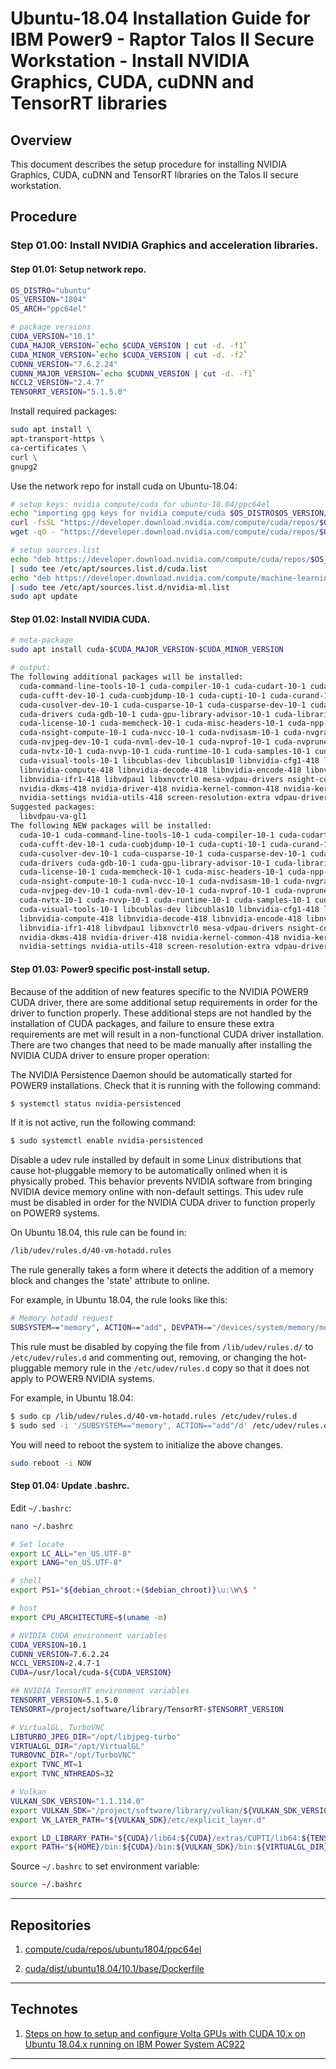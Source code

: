 # Ubuntu-18.04 Installation Guide for IBM Power9 - Raptor Talos II Secure Workstation - Install NVIDIA Graphics, CUDA, cuDNN and TensorRT libraries

## Overview

This document describes the setup procedure for installing NVIDIA Graphics, CUDA, cuDNN and TensorRT libraries on the Talos II secure workstation.

## Procedure

### Step 01.00: Install NVIDIA Graphics and acceleration libraries.

#### Step 01.01: Setup network repo.

```bash
OS_DISTRO="ubuntu"
OS_VERSION="1804"
OS_ARCH="ppc64el"

# package versions
CUDA_VERSION="10.1"
CUDA_MAJOR_VERSION=`echo $CUDA_VERSION | cut -d. -f1`
CUDA_MINOR_VERSION=`echo $CUDA_VERSION | cut -d. -f2`
CUDNN_VERSION="7.6.2.24"
CUDNN_MAJOR_VERSION=`echo $CUDNN_VERSION | cut -d. -f1`
NCCL2_VERSION="2.4.7"
TENSORRT_VERSION="5.1.5.0"
```

Install required packages:
```bash
sudo apt install \
apt-transport-https \
ca-certificates \
curl \
gnupg2
```

Use the network repo for install cuda on Ubuntu-18.04:
```bash
# setup keys: nvidia compute/cuda for ubuntu-18.04/ppc64el
echo "importing gpg keys for nvidia compute/cuda $OS_DISTRO$OS_VERSION/$OS_ARCH apt repository"
curl -fsSL "https://developer.download.nvidia.com/compute/cuda/repos/$OS_DISTRO$OS_VERSION/$OS_ARCH/7fa2af80.pub" | sudo apt-key add -
wget -qO - "https://developer.download.nvidia.com/compute/cuda/repos/$OS_DISTRO$OS_VERSION/$OS_ARCH/7fa2af80.pub" | sudo apt-key add -

# setup sources.list
echo "deb https://developer.download.nvidia.com/compute/cuda/repos/$OS_DISTRO$OS_VERSION/$OS_ARCH /" \
| sudo tee /etc/apt/sources.list.d/cuda.list
echo "deb https://developer.download.nvidia.com/compute/machine-learning/repos/$OS_DISTRO$OS_VERSION/$OS_ARCH /" \
| sudo tee /etc/apt/sources.list.d/nvidia-ml.list
sudo apt update
```

#### Step 01.02: Install NVIDIA CUDA.

```bash
# meta-package
sudo apt install cuda-$CUDA_MAJOR_VERSION-$CUDA_MINOR_VERSION

# output:
The following additional packages will be installed:
  cuda-command-line-tools-10-1 cuda-compiler-10-1 cuda-cudart-10-1 cuda-cudart-dev-10-1 cuda-cufft-10-1
  cuda-cufft-dev-10-1 cuda-cuobjdump-10-1 cuda-cupti-10-1 cuda-curand-10-1 cuda-curand-dev-10-1 cuda-cusolver-10-1
  cuda-cusolver-dev-10-1 cuda-cusparse-10-1 cuda-cusparse-dev-10-1 cuda-documentation-10-1 cuda-driver-dev-10-1
  cuda-drivers cuda-gdb-10-1 cuda-gpu-library-advisor-10-1 cuda-libraries-10-1 cuda-libraries-dev-10-1
  cuda-license-10-1 cuda-memcheck-10-1 cuda-misc-headers-10-1 cuda-npp-10-1 cuda-npp-dev-10-1 cuda-nsight-10-1
  cuda-nsight-compute-10-1 cuda-nvcc-10-1 cuda-nvdisasm-10-1 cuda-nvgraph-10-1 cuda-nvgraph-dev-10-1 cuda-nvjpeg-10-1
  cuda-nvjpeg-dev-10-1 cuda-nvml-dev-10-1 cuda-nvprof-10-1 cuda-nvprune-10-1 cuda-nvrtc-10-1 cuda-nvrtc-dev-10-1
  cuda-nvtx-10-1 cuda-nvvp-10-1 cuda-runtime-10-1 cuda-samples-10-1 cuda-toolkit-10-1 cuda-tools-10-1
  cuda-visual-tools-10-1 libcublas-dev libcublas10 libnvidia-cfg1-418 libnvidia-common-418 libnvidia-common-430
  libnvidia-compute-418 libnvidia-decode-418 libnvidia-encode-418 libnvidia-fbc1-418 libnvidia-gl-418
  libnvidia-ifr1-418 libvdpau1 libxnvctrl0 mesa-vdpau-drivers nsight-compute-2019.4.0 nvidia-compute-utils-418
  nvidia-dkms-418 nvidia-driver-418 nvidia-kernel-common-418 nvidia-kernel-source-418 nvidia-modprobe nvidia-prime
  nvidia-settings nvidia-utils-418 screen-resolution-extra vdpau-driver-all xserver-xorg-video-nvidia-418
Suggested packages:
  libvdpau-va-gl1
The following NEW packages will be installed:
  cuda-10-1 cuda-command-line-tools-10-1 cuda-compiler-10-1 cuda-cudart-10-1 cuda-cudart-dev-10-1 cuda-cufft-10-1
  cuda-cufft-dev-10-1 cuda-cuobjdump-10-1 cuda-cupti-10-1 cuda-curand-10-1 cuda-curand-dev-10-1 cuda-cusolver-10-1
  cuda-cusolver-dev-10-1 cuda-cusparse-10-1 cuda-cusparse-dev-10-1 cuda-documentation-10-1 cuda-driver-dev-10-1
  cuda-drivers cuda-gdb-10-1 cuda-gpu-library-advisor-10-1 cuda-libraries-10-1 cuda-libraries-dev-10-1
  cuda-license-10-1 cuda-memcheck-10-1 cuda-misc-headers-10-1 cuda-npp-10-1 cuda-npp-dev-10-1 cuda-nsight-10-1
  cuda-nsight-compute-10-1 cuda-nvcc-10-1 cuda-nvdisasm-10-1 cuda-nvgraph-10-1 cuda-nvgraph-dev-10-1 cuda-nvjpeg-10-1
  cuda-nvjpeg-dev-10-1 cuda-nvml-dev-10-1 cuda-nvprof-10-1 cuda-nvprune-10-1 cuda-nvrtc-10-1 cuda-nvrtc-dev-10-1
  cuda-nvtx-10-1 cuda-nvvp-10-1 cuda-runtime-10-1 cuda-samples-10-1 cuda-toolkit-10-1 cuda-tools-10-1
  cuda-visual-tools-10-1 libcublas-dev libcublas10 libnvidia-cfg1-418 libnvidia-common-418 libnvidia-common-430
  libnvidia-compute-418 libnvidia-decode-418 libnvidia-encode-418 libnvidia-fbc1-418 libnvidia-gl-418
  libnvidia-ifr1-418 libvdpau1 libxnvctrl0 mesa-vdpau-drivers nsight-compute-2019.4.0 nvidia-compute-utils-418
  nvidia-dkms-418 nvidia-driver-418 nvidia-kernel-common-418 nvidia-kernel-source-418 nvidia-modprobe nvidia-prime
  nvidia-settings nvidia-utils-418 screen-resolution-extra vdpau-driver-all xserver-xorg-video-nvidia-418
```

#### Step 01.03: Power9 specific post-install setup.

Because of the addition of new features specific to the NVIDIA POWER9 CUDA driver, there are some additional setup requirements in order for the driver to function properly. These additional steps are not handled by the installation of CUDA packages, and failure to ensure these extra requirements are met will result in a non-functional CUDA driver installation.
There are two changes that need to be made manually after installing the NVIDIA CUDA driver to ensure proper operation:

The NVIDIA Persistence Daemon should be automatically started for POWER9 installations. Check that it is running with the following command:
```bash
$ systemctl status nvidia-persistenced
```

If it is not active, run the following command:
```bash
$ sudo systemctl enable nvidia-persistenced
```

Disable a udev rule installed by default in some Linux distributions that cause hot-pluggable memory to be automatically onlined when it is physically probed. This behavior prevents NVIDIA software from bringing NVIDIA device memory online with non-default settings. This udev rule must be disabled in order for the NVIDIA CUDA driver to function properly on POWER9 systems.

On Ubuntu 18.04, this rule can be found in:
```bash
/lib/udev/rules.d/40-vm-hotadd.rules
```
The rule generally takes a form where it detects the addition of a memory block and changes the 'state' attribute to online.

For example, in Ubuntu 18.04, the rule looks like this:
```bash
# Memory hotadd request
SUBSYSTEM=="memory", ACTION=="add", DEVPATH=="/devices/system/memory/memory[0-9]*", TEST=="state", ATTR{state}="online"
```

This rule must be disabled by copying the file from `/lib/udev/rules.d/` to `/etc/udev/rules.d` and commenting out, removing, or changing the hot-pluggable memory rule in the `/etc/udev/rules.d` copy so that it does not apply to POWER9 NVIDIA systems.

For example, in Ubuntu 18.04:
```bash
$ sudo cp /lib/udev/rules.d/40-vm-hotadd.rules /etc/udev/rules.d
$ sudo sed -i '/SUBSYSTEM=="memory", ACTION=="add"/d' /etc/udev/rules.d/40-vm-hotadd.rules
```


You will need to reboot the system to initialize the above changes.
```bash
sudo reboot -i NOW
```

#### Step 01.04: Update .bashrc.

Edit `~/.bashrc`:
```bash
nano ~/.bashrc
```

```bash
# Set locate
export LC_ALL="en_US.UTF-8"
export LANG="en_US.UTF-8"

# shell
export PS1="${debian_chroot:+($debian_chroot)}\u:\W\$ "

# host
export CPU_ARCHITECTURE=$(uname -m)

# NVIDIA CUDA environment variables
CUDA_VERSION=10.1
CUDNN_VERSION=7.6.2.24
NCCL_VERSION=2.4.7-1
CUDA=/usr/local/cuda-${CUDA_VERSION}

## NVIDIA TensorRT environment variables
TENSORRT_VERSION=5.1.5.0
TENSORRT=/project/software/library/TensorRT-$TENSORRT_VERSION

# VirtualGL, TurboVNC
LIBTURBO_JPEG_DIR="/opt/libjpeg-turbo"
VIRTUALGL_DIR="/opt/VirtualGL"
TURBOVNC_DIR="/opt/TurboVNC"
export TVNC_MT=1
export TVNC_NTHREADS=32

# Vulkan
VULKAN_SDK_VERSION="1.1.114.0"
export VULKAN_SDK="/project/software/library/vulkan/${VULKAN_SDK_VERSION}/$CPU_ARCHITECTURE"
export VK_LAYER_PATH="${VULKAN_SDK}/etc/explicit_layer.d"

export LD_LIBRARY_PATH="${CUDA}/lib64:${CUDA}/extras/CUPTI/lib64:${TENSORRT}/lib:${VULKAN_SDK}/lib:${LIBTURBO_JPEG_DIR}/lib64${LD_LIBRARY_PATH:+:${LD_LIBRARY_PATH}}"
export PATH="${HOME}/bin:${CUDA}/bin:${VULKAN_SDK}/bin:${VIRTUALGL_DIR}/bin:${TURBOVNC_DIR}/bin${PATH:+:${PATH}}"
```

Source `~/.bashrc` to set environment variable:
```bash
source ~/.bashrc
```

---

## Repositories

01. [compute/cuda/repos/ubuntu1804/ppc64el](https://developer.download.nvidia.com/compute/cuda/repos/ubuntu1804/ppc64el/)

02. [cuda/dist/ubuntu18.04/10.1/base/Dockerfile](https://gitlab.com/nvidia/cuda/blob/master/dist/ubuntu18.04/10.1/base/Dockerfile)

---

## Technotes

01. [Steps on how to setup and configure Volta GPUs with CUDA 10.x on Ubuntu 18.04.x running on IBM Power System AC922](https://developer.ibm.com/recipes/tutorials/steps-on-how-to-setup-and-configure-volta-gpus-with-cuda-10-x-on-ubuntu-18-04-x-running-on-ibm-power-system-ac922/)

---
